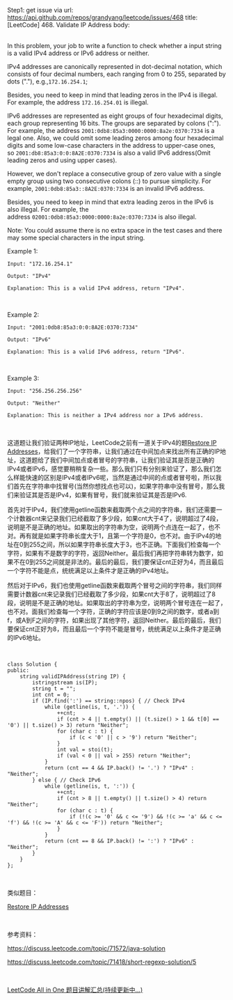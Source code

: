 Step1: get issue via url: https://api.github.com/repos/grandyang/leetcode/issues/468 
 title:[LeetCode] 468. Validate IP Address 
 body:  
  

In this problem, your job to write a function to check whether a input string is a valid IPv4 address or IPv6 address or neither.

IPv4 addresses are canonically represented in dot-decimal notation, which consists of four decimal numbers, each ranging from 0 to 255, separated by dots ("."), e.g.,`172.16.254.1`;

Besides, you need to keep in mind that leading zeros in the IPv4 is illegal. For example, the address `172.16.254.01` is illegal.

IPv6 addresses are represented as eight groups of four hexadecimal digits, each group representing 16 bits. The groups are separated by colons (":"). For example, the address `2001:0db8:85a3:0000:0000:8a2e:0370:7334` is a legal one. Also, we could omit some leading zeros among four hexadecimal digits and some low-case characters in the address to upper-case ones, so `2001:db8:85a3:0:0:8A2E:0370:7334` is also a valid IPv6 address(Omit leading zeros and using upper cases).

However, we don't replace a consecutive group of zero value with a single empty group using two consecutive colons (::) to pursue simplicity. For example, `2001:0db8:85a3::8A2E:0370:7334` is an invalid IPv6 address.

Besides, you need to keep in mind that extra leading zeros in the IPv6 is also illegal. For example, the address `02001:0db8:85a3:0000:0000:8a2e:0370:7334` is also illegal.

Note: You could assume there is no extra space in the test cases and there may some special characters in the input string.

Example 1:
    
    
    Input: "172.16.254.1"
    
    Output: "IPv4"
    
    Explanation: This is a valid IPv4 address, return "IPv4".
    

 

Example 2:
    
    
    Input: "2001:0db8:85a3:0:0:8A2E:0370:7334"
    
    Output: "IPv6"
    
    Explanation: This is a valid IPv6 address, return "IPv6".
    

 

Example 3:
    
    
    Input: "256.256.256.256"
    
    Output: "Neither"
    
    Explanation: This is neither a IPv4 address nor a IPv6 address.

 

这道题让我们验证两种IP地址，LeetCode之前有一道关于IPv4的题[Restore IP Addresses](http://www.cnblogs.com/grandyang/p/4305572.html)，给我们了一个字符串，让我们通过在中间加点来找出所有正确的IP地址，这道题给了我们中间加点或者冒号的字符串，让我们验证其是否是正确的IPv4或者IPv6，感觉要稍稍复杂一些。那么我们只有分别来验证了，那么我们怎么样能快速的区别是IPv4或者IPv6呢，当然是通过中间的点或者冒号啦，所以我们首先在字符串中找冒号(当然你想找点也可以)，如果字符串中没有冒号，那么我们来验证其是否是IPv4，如果有冒号，我们就来验证其是否是IPv6.

首先对于IPv4，我们使用getline函数来截取两个点之间的字符串，我们还需要一个计数器cnt来记录我们已经截取了多少段，如果cnt大于4了，说明超过了4段，说明是不是正确的地址。如果取出的字符串为空，说明两个点连在一起了，也不对。再有就是如果字符串长度大于1，且第一个字符是0，也不对。由于IPv4的地址在0到255之间，所以如果字符串长度大于3，也不正确。下面我们检查每一个字符，如果有不是数字的字符，返回Neither。最后我们再把字符串转为数字，如果不在0到255之间就是非法的。最后的最后，我们要保证cnt正好为4，而且最后一个字符不能是点，统统满足以上条件才是正确的IPv4地址。

然后对于IPv6，我们也使用getline函数来截取两个冒号之间的字符串，我们同样需要计数器cnt来记录我们已经截取了多少段，如果cnt大于8了，说明超过了8段，说明是不是正确的地址。如果取出的字符串为空，说明两个冒号连在一起了，也不对。面我们检查每一个字符，正确的字符应该是0到9之间的数字，或者a到f，或A到F之间的字符，如果出现了其他字符，返回Neither。最后的最后，我们要保证cnt正好为8，而且最后一个字符不能是冒号，统统满足以上条件才是正确的IPv6地址。

 
    
    
    class Solution {
    public:
        string validIPAddress(string IP) {
            istringstream is(IP);
            string t = "";
            int cnt = 0;
            if (IP.find(':') == string::npos) { // Check IPv4
                while (getline(is, t, '.')) {
                    ++cnt;
                    if (cnt > 4 || t.empty() || (t.size() > 1 && t[0] == '0') || t.size() > 3) return "Neither";
                    for (char c : t) {
                        if (c < '0' || c > '9') return "Neither";
                    }
                    int val = stoi(t);
                    if (val < 0 || val > 255) return "Neither";
                }
                return (cnt == 4 && IP.back() != '.') ? "IPv4" : "Neither";
            } else { // Check IPv6
                while (getline(is, t, ':')) {
                    ++cnt;
                    if (cnt > 8 || t.empty() || t.size() > 4) return "Neither";
                    for (char c : t) {
                        if (!(c >= '0' && c <= '9') && !(c >= 'a' && c <= 'f') && !(c >= 'A' && c <= 'F')) return "Neither";
                    }
                }
                return (cnt == 8 && IP.back() != ':') ? "IPv6" : "Neither";
            }
        }
    };

 

类似题目：

[Restore IP Addresses](http://www.cnblogs.com/grandyang/p/4305572.html)

 

参考资料：

<https://discuss.leetcode.com/topic/71572/java-solution>

<https://discuss.leetcode.com/topic/71418/short-regexp-solution/5>

 

[LeetCode All in One 题目讲解汇总(持续更新中...)](http://www.cnblogs.com/grandyang/p/4606334.html)
